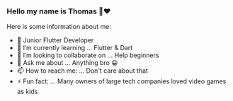 ### Hello my name is Thomas 👋❤️


Here is some information about me:

- 🐳 Junior Flutter Developer
- 🌱 I’m currently learning ... Flutter & Dart
- 👯 I’m looking to collaborate on ... Help beginners 
- 💬 Ask me about ... Anything bro 😀
- 📫 How to reach me: ... Don't care about that
- ⚡ Fun fact: ... Many owners of large tech companies loved video games as kids
